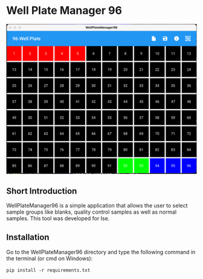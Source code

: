 # Well Plate Manager 96

![GitHub Logo](https://github.com/joaldi2208/WellPlateManager96/blob/main/Example_figure.png?raw=true)

## Short Introduction
WellPlateManager96 is a simple application that allows the user to select sample groups like blanks, quality control samples as well as normal samples. This tool was developed for Ise.

## Installation
Go to the WellPlateManager96 directory and type the following command in the terminal (or cmd on Windows):
```
pip install -r requirements.txt
```
